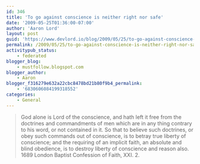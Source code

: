 ```yaml
---
id: 346
title: 'To go against conscience is neither right nor safe'
date: '2009-05-25T01:36:00-07:00'
author: 'Aaron Lord'
layout: post
guid: 'https://www.devlord.io/blog/2009/05/25/to-go-against-conscience-is-neither-right-nor-safe/'
permalink: /2009/05/25/to-go-against-conscience-is-neither-right-nor-safe/
activitypub_status:
    - federated
blogger_blog:
    - mustfollow.blogspot.com
blogger_author:
    - Aaron
blogger_f316279e632a22cbc8478bd21b80f9b4_permalink:
    - '6830606084199318552'
categories:
    - General
---
```


<blockquote>God alone is Lord of the conscience, and hath left it free from the doctrines and commandments of men which are in any thing contrary to his word, or not contained in it. So that to believe such doctrines, or obey such commands out of conscience, is to betray true liberty of conscience; and the requiring of an implicit faith, an absolute and blind obedience, is to destroy liberty of conscience and reason also.  1689 London Baptist Confession of Faith, XXI. 2.</blockquote><div class="blogger-post-footer"><img width='1' height='1' src='' alt='' /></div>